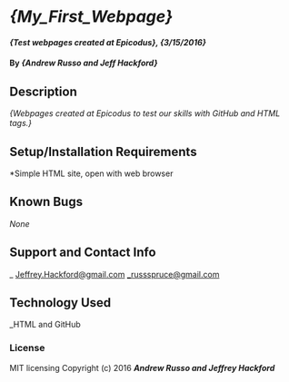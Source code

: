 # _{My_First_Webpage}_ #

#### _{Test webpages created at Epicodus}, {3/15/2016}_ ###

#### By _**{Andrew Russo and Jeff Hackford}**_

## Description ##

_{Webpages created at Epicodus to test our skills with GitHub and HTML tags.}_

## Setup/Installation Requirements ##

*Simple HTML site, open with web browser

## Known Bugs ##
_None_

## Support and Contact Info ##
_ Jeffrey.Hackford@gmail.com
_russspruce@gmail.com

## Technology Used ##
_HTML and GitHub

### License ###

MIT licensing
Copyright (c) 2016 **_Andrew Russo and Jeffrey Hackford_**
